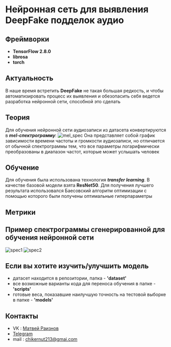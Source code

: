 # Нейронная сеть для выявления DeepFake подделок аудио
## Фреймворки
- **TensorFlow 2.8.0**
- **librosa**
- **torch**
## Актуальность
В наше время встретить **DeepFake** не такая большая редкость, и чтобы автоматизировать процесс их выявления и обезопасить себя ведется разработка нейронной сети, способной это сделать
## Теория
Для обучения нейронной сети аудиозаписи из датасета конвертируются в ***mel-спектрограмму***:
![mel_spec](https://miro.medium.com/max/1400/1*zX-rizZKXXg7Ju-entot9g.png)
Она представляет собой график зависимости времени частоты и громкости аудиозаписи, но отличается от обычной спектрограммы тем, что все параметры логарифмически преобразованы в диапазон частот, которые может услышать человек
## Обучение
Для обучения была использована технология ***transfer learning***. В качестве базовой модели взята **ResNet50**. Для получения лучшего результата использовался Баесовский алгоритм оптимизации с помощью которого были получены оптимальные гиперпараметры
## Метрики
## Пример спектрограммы сгенерированной для обучения нейронной сети
![spec1](https://sun9-74.userapi.com/impf/qu6fFigr2Kbvun37TfyrNtXqAX1DCn-EffSfKw/OoS7F52nAY0.jpg?size=224x224&quality=95&sign=e42c2d19ebb3c33a30ac820d7e7de243&type=album)
![spec2](https://sun9-85.userapi.com/impf/tX5u8i1j-8K_MPBmmOPJN9pA3ts8bN852xTBLA/8sx7r5IMoaA.jpg?size=350x350&quality=95&sign=04a3a17c0226e3a5d87b434b40dac8ee&type=album)
## Если вы хотите изучить/улучшить модель
- датасет находится в репозитории, папка - **'dataset'**
- все возможные варианты кода для переноса обучения в папке - **'scripts'**
- готовые веса, показавшие наилучшую точность на тестовой выборке в папке - **'models'**
## Контакты
- VK : [Матвей Раизнов](https://vk.com/maveyuma)
- [Telegram](https://t.me/barulitka)
- mail : chikernut213@gmai.com
